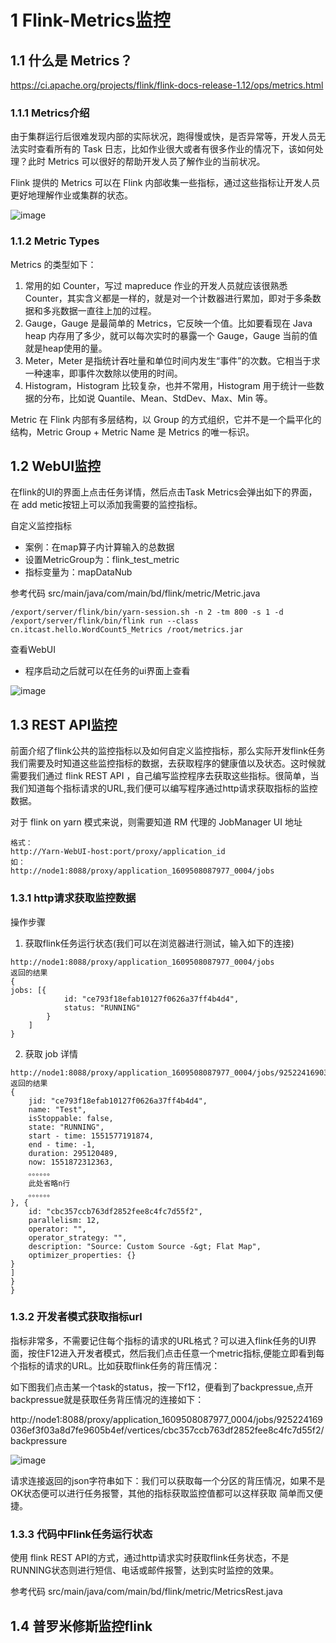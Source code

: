 # 1 Flink-Metrics监控

## 1.1 什么是 Metrics？

https://ci.apache.org/projects/flink/flink-docs-release-1.12/ops/metrics.html

### 1.1.1 Metrics介绍
由于集群运行后很难发现内部的实际状况，跑得慢或快，是否异常等，开发人员无法实时查看所有的 Task 日志，比如作业很大或者有很多作业的情况下，该如何处理？此时 Metrics 可以很好的帮助开发人员了解作业的当前状况。

Flink 提供的 Metrics 可以在 Flink 内部收集一些指标，通过这些指标让开发人员更好地理解作业或集群的状态。

![image](https://user-images.githubusercontent.com/75486726/178749440-6200d25d-c584-4905-90bd-4ff7618634b3.png)

### 1.1.2 Metric Types
Metrics 的类型如下：
1. 常用的如 Counter，写过 mapreduce 作业的开发人员就应该很熟悉 Counter，其实含义都是一样的，就是对一个计数器进行累加，即对于多条数据和多兆数据一直往上加的过程。
2. Gauge，Gauge 是最简单的 Metrics，它反映一个值。比如要看现在 Java heap 内存用了多少，就可以每次实时的暴露一个 Gauge，Gauge 当前的值就是heap使用的量。
3. Meter，Meter 是指统计吞吐量和单位时间内发生“事件”的次数。它相当于求一种速率，即事件次数除以使用的时间。
4. Histogram，Histogram 比较复杂，也并不常用，Histogram 用于统计一些数据的分布，比如说 Quantile、Mean、StdDev、Max、Min 等。

Metric 在 Flink 内部有多层结构，以 Group 的方式组织，它并不是一个扁平化的结构，Metric Group + Metric Name 是 Metrics 的唯一标识。

## 1.2 WebUI监控
在flink的UI的界面上点击任务详情，然后点击Task Metrics会弹出如下的界面，在 add metic按钮上可以添加我需要的监控指标。

自定义监控指标
- 案例：在map算子内计算输入的总数据
- 设置MetricGroup为：flink_test_metric
- 指标变量为：mapDataNub

参考代码
src/main/java/com/main/bd/flink/metric/Metric.java

``` 
/export/server/flink/bin/yarn-session.sh -n 2 -tm 800 -s 1 -d
/export/server/flink/bin/flink run --class cn.itcast.hello.WordCount5_Metrics /root/metrics.jar
```

查看WebUI
- 程序启动之后就可以在任务的ui界面上查看

![image](https://user-images.githubusercontent.com/75486726/178749522-bba18272-0b8f-40f7-ab6e-de817e7c28e1.png)

## 1.3 REST API监控
前面介绍了flink公共的监控指标以及如何自定义监控指标，那么实际开发flink任务我们需要及时知道这些监控指标的数据，去获取程序的健康值以及状态。这时候就需要我们通过 flink REST API ，自己编写监控程序去获取这些指标。很简单，当我们知道每个指标请求的URL,我们便可以编写程序通过http请求获取指标的监控数据。

对于 flink on yarn 模式来说，则需要知道 RM 代理的 JobManager UI 地址
``` 
格式：
http://Yarn-WebUI-host:port/proxy/application_id
如：
http://node1:8088/proxy/application_1609508087977_0004/jobs
```

### 1.3.1 http请求获取监控数据
操作步骤
1. 获取flink任务运行状态(我们可以在浏览器进行测试，输入如下的连接)
``` 
http://node1:8088/proxy/application_1609508087977_0004/jobs
返回的结果
{
jobs: [{
            id: "ce793f18efab10127f0626a37ff4b4d4",
            status: "RUNNING"
        }
    ]
}
```
2. 获取 job 详情
``` 
http://node1:8088/proxy/application_1609508087977_0004/jobs/925224169036ef3f03a8d7fe9605b4ef
返回的结果
{
    jid: "ce793f18efab10127f0626a37ff4b4d4",
    name: "Test",
    isStoppable: false,
    state: "RUNNING",
    start - time: 1551577191874,
    end - time: -1,
    duration: 295120489,
    now: 1551872312363,
    。。。。。。
    此处省略n行
    。。。。。。
}, {
    id: "cbc357ccb763df2852fee8c4fc7d55f2",
    parallelism: 12,
    operator: "",
    operator_strategy: "",
    description: "Source: Custom Source -&gt; Flat Map",
    optimizer_properties: {}
}
]
}
}
```

### 1.3.2 开发者模式获取指标url
指标非常多，不需要记住每个指标的请求的URL格式？可以进入flink任务的UI界面，按住F12进入开发者模式，然后我们点击任意一个metric指标,便能立即看到每个指标的请求的URL。比如获取flink任务的背压情况：

如下图我们点击某一个task的status，按一下f12，便看到了backpressue,点开backpressue就是获取任务背压情况的连接如下：

http://node1:8088/proxy/application_1609508087977_0004/jobs/925224169036ef3f03a8d7fe9605b4ef/vertices/cbc357ccb763df2852fee8c4fc7d55f2/backpressure

![image](https://user-images.githubusercontent.com/75486726/178749568-28bdfce9-141a-41d6-8ed4-c389cfe2c83a.png)

请求连接返回的json字符串如下：我们可以获取每一个分区的背压情况，如果不是OK状态便可以进行任务报警，其他的指标获取监控值都可以这样获取 简单而又便捷。

### 1.3.3 代码中Flink任务运行状态
使用 flink REST API的方式，通过http请求实时获取flink任务状态，不是RUNNING状态则进行短信、电话或邮件报警，达到实时监控的效果。

参考代码
src/main/java/com/main/bd/flink/metric/MetricsRest.java

## 1.4 普罗米修斯监控flink

